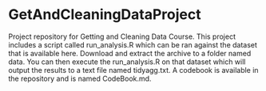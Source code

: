 # GetAndCleaningDataProject
 Project repository for Getting and Cleaning Data Course.  This project includes a script called run_analysis.R which can be ran against the dataset that is available here.  Download and extract the archive to a folder named data. You can then execute the run_analysis.R on that dataset which will output the results to a text file named tidyagg.txt.  A codebook is available in the repository and is named CodeBook.md.
